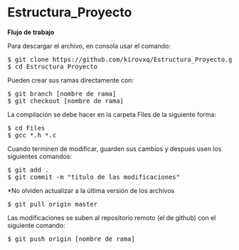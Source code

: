 # Estructura_Proyecto

<b>Flujo de trabajo</b>

Para descargar el archivo, en consola usar el comando:
<pre>$ git clone https://github.com/kirovxq/Estructura_Proyecto.git
$ cd Estructura_Proyecto</pre>

Pueden crear sus ramas directamente con:
<pre>$ git branch [nombre de rama]
$ git checkout [nombre de rama]</pre>

La compilación se debe hacer en la carpeta Files de la siguiente forma:

<pre>$ cd Files
$ gcc *.h *.c</pre>

Cuando terminen de modificar, guarden sus cambios y despues usen los siguientes comandos:
<pre>$ git add .
$ git commit -m "titulo de las modificaciones"</pre>
*No olviden actualizar a la última versión de los archivos
<pre>$ git pull origin master</pre>
Las modificaciones se suben al repositorio remoto (el de github) con el siguiente comando:
<pre>$ git push origin [nombre de rama]</pre>
